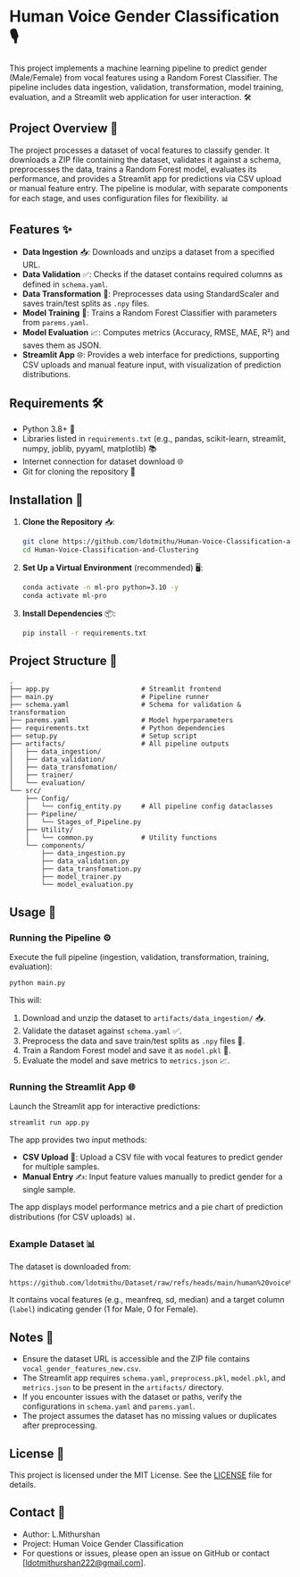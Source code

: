 # Human Voice Gender Classification 🎙️

This project implements a machine learning pipeline to predict gender (Male/Female) from vocal features using a Random Forest Classifier. The pipeline includes data ingestion, validation, transformation, model training, evaluation, and a Streamlit web application for user interaction. 🛠️

## Project Overview 📖

The project processes a dataset of vocal features to classify gender. It downloads a ZIP file containing the dataset, validates it against a schema, preprocesses the data, trains a Random Forest model, evaluates its performance, and provides a Streamlit app for predictions via CSV upload or manual feature entry. The pipeline is modular, with separate components for each stage, and uses configuration files for flexibility. 📊

## Features ✨

- **Data Ingestion** 📥: Downloads and unzips a dataset from a specified URL.
- **Data Validation** ✅: Checks if the dataset contains required columns as defined in `schema.yaml`.
- **Data Transformation** 🔄: Preprocesses data using StandardScaler and saves train/test splits as `.npy` files.
- **Model Training** 🧠: Trains a Random Forest Classifier with parameters from `parems.yaml`.
- **Model Evaluation** 📈: Computes metrics (Accuracy, RMSE, MAE, R²) and saves them as JSON.
- **Streamlit App** 🌐: Provides a web interface for predictions, supporting CSV uploads and manual feature input, with visualization of prediction distributions.

## Requirements 🛠️

- Python 3.8+ 🐍
- Libraries listed in `requirements.txt` (e.g., pandas, scikit-learn, streamlit, numpy, joblib, pyyaml, matplotlib) 📚
- Internet connection for dataset download 🌐
- Git for cloning the repository 📂

## Installation 🔧

1. **Clone the Repository** 📥:
   ```bash
   git clone https://github.com/ldotmithu/Human-Voice-Classification-and-Clustering.git
   cd Human-Voice-Classification-and-Clustering
   ```

2. **Set Up a Virtual Environment** (recommended) 🖥️:
   ```bash
   conda activate -n ml-pro python=3.10 -y
   conda activate ml-pro
   ```

3. **Install Dependencies** 📦:
   ```bash
   pip install -r requirements.txt
   ```


## Project Structure 📂

```
.
├── app.py                       # Streamlit frontend
├── main.py                      # Pipeline runner
├── schema.yaml                  # Schema for validation & transformation
├── parems.yaml                  # Model hyperparameters
├── requirements.txt             # Python dependencies
├── setup.py                     # Setup script
├── artifacts/                   # All pipeline outputs
│   ├── data_ingestion/
│   ├── data_validation/
│   ├── data_transfomation/
│   ├── trainer/
│   └── evaluation/
└── src/
    ├── Config/
    │   └── config_entity.py     # All pipeline config dataclasses
    ├── Pipeline/
    │   └── Stages_of_Pipeline.py
    ├── Utility/
    │   └── common.py            # Utility functions
    └── components/
        ├── data_ingestion.py
        ├── data_validation.py
        ├── data_transfomation.py
        ├── model_trainer.py
        └── model_evaluation.py

```

## Usage 🚀

### Running the Pipeline ⚙️

Execute the full pipeline (ingestion, validation, transformation, training, evaluation):
```bash
python main.py
```

This will:
1. Download and unzip the dataset to `artifacts/data_ingestion/` 📥.
2. Validate the dataset against `schema.yaml` ✅.
3. Preprocess the data and save train/test splits as `.npy` files 🔄.
4. Train a Random Forest model and save it as `model.pkl` 🧠.
5. Evaluate the model and save metrics to `metrics.json` 📈.

### Running the Streamlit App 🌐

Launch the Streamlit app for interactive predictions:
```bash
streamlit run app.py
```

The app provides two input methods:
- **CSV Upload** 📄: Upload a CSV file with vocal features to predict gender for multiple samples.
- **Manual Entry** ✍️: Input feature values manually to predict gender for a single sample.

The app displays model performance metrics and a pie chart of prediction distributions (for CSV uploads) 📊.

### Example Dataset 📊

The dataset is downloaded from:
```
https://github.com/ldotmithu/Dataset/raw/refs/heads/main/human%20voice%20clustering.zip
```

It contains vocal features (e.g., meanfreq, sd, median) and a target column (`label`) indicating gender (1 for Male, 0 for Female).

## Notes 📝

- Ensure the dataset URL is accessible and the ZIP file contains `vocal_gender_features_new.csv`.
- The Streamlit app requires `schema.yaml`, `preprocess.pkl`, `model.pkl`, and `metrics.json` to be present in the `artifacts/` directory.
- If you encounter issues with the dataset or paths, verify the configurations in `schema.yaml` and `parems.yaml`.
- The project assumes the dataset has no missing values or duplicates after preprocessing.


## License 📜

This project is licensed under the MIT License. See the [LICENSE](LICENSE) file for details.

## Contact 📧
- Author: L.Mithurshan 
- Project: Human Voice Gender Classification
- For questions or issues, please open an issue on GitHub or contact [ldotmithurshan222@gmail.com].